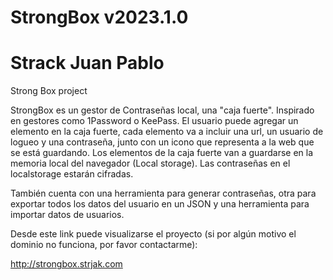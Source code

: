 # StrongBox v2023.1.0
# Strack Juan Pablo

Strong Box project


StrongBox es un gestor de Contraseñas local, una "caja fuerte". Inspirado en gestores como 1Password o KeePass.
El usuario puede agregar un elemento en la caja fuerte, cada elemento va a incluir una url, un usuario de logueo y una contraseña, junto con un icono que representa a la web que se está guardando.
Los elementos de la caja fuerte van a guardarse en la memoria local del navegador (Local storage). Las contraseñas en el localstorage estarán cifradas.

También cuenta con una herramienta para generar contraseñas, otra para exportar todos los datos del usuario en un JSON y una herramienta para importar datos de usuarios.

Desde este link puede visualizarse el proyecto (si por algún motivo el dominio no funciona, por favor contactarme):

http://strongbox.strjak.com
